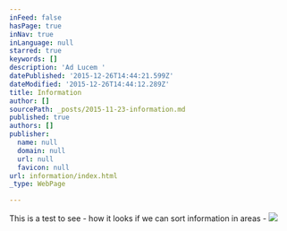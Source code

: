 ```yaml
---
inFeed: false
hasPage: true
inNav: true
inLanguage: null
starred: true
keywords: []
description: 'Ad Lucem '
datePublished: '2015-12-26T14:44:21.599Z'
dateModified: '2015-12-26T14:44:12.289Z'
title: Information
author: []
sourcePath: _posts/2015-11-23-information.md
published: true
authors: []
publisher:
  name: null
  domain: null
  url: null
  favicon: null
url: information/index.html
_type: WebPage

---
```

This is a test to see - how it looks if we can sort information in areas - ![](https://the-grid-user-content.s3-us-west-2.amazonaws.com/cd45fe11-d9d3-4bf6-a1ae-40b299c826b5.jpg)